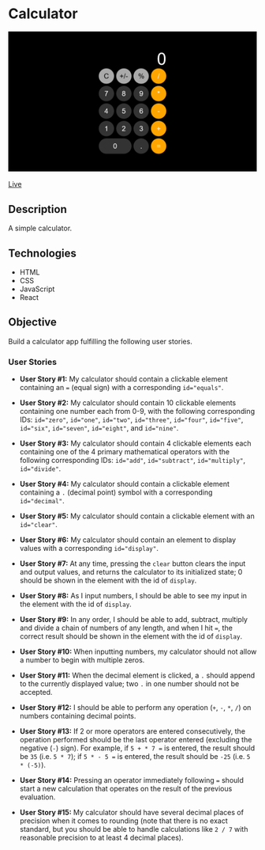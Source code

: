 # Calculator

![Calculator](screenshot.png)

[Live](https://jjnilton.github.io/freecodecamp-projects/front-end-libraries-development/calculator/dist)

## Description

A simple calculator.

## Technologies

- HTML
- CSS
- JavaScript
- React

## Objective

Build a calculator app fulfilling the following user stories.

### User Stories

- **User Story #1:** My calculator should contain a clickable element containing an `=` (equal sign) with a corresponding `id="equals"`.

- **User Story #2:** My calculator should contain 10 clickable elements containing one number each from 0-9, with the following corresponding IDs: `id="zero"`, `id="one"`, `id="two"`, `id="three"`, `id="four"`, `id="five"`, `id="six"`, `id="seven"`, `id="eight"`, and `id="nine"`.

- **User Story #3:** My calculator should contain 4 clickable elements each containing one of the 4 primary mathematical operators with the following corresponding IDs: `id="add"`, `id="subtract"`, `id="multiply"`, `id="divide"`.

- **User Story #4:** My calculator should contain a clickable element containing a `.` (decimal point) symbol with a corresponding `id="decimal"`.

- **User Story #5:** My calculator should contain a clickable element with an `id="clear"`.

- **User Story #6:** My calculator should contain an element to display values with a corresponding `id="display"`.

- **User Story #7:** At any time, pressing the `clear` button clears the input and output values, and returns the calculator to its initialized state; 0 should be shown in the element with the id of `display`.

- **User Story #8:** As I input numbers, I should be able to see my input in the element with the id of `display`.

- **User Story #9:** In any order, I should be able to add, subtract, multiply and divide a chain of numbers of any length, and when I hit `=`, the correct result should be shown in the element with the id of `display`.

- **User Story #10:** When inputting numbers, my calculator should not allow a number to begin with multiple zeros.

- **User Story #11:** When the decimal element is clicked, a `.` should append to the currently displayed value; two `.` in one number should not be accepted.

- **User Story #12:** I should be able to perform any operation (`+`, `-`, `*`, `/`) on numbers containing decimal points.

- **User Story #13:** If 2 or more operators are entered consecutively, the operation performed should be the last operator entered (excluding the negative (`-`) sign). For example, if `5 + * 7 =` is entered, the result should be `35` (i.e. `5 * 7`); if `5 * - 5 =` is entered, the result should be `-25` (i.e. `5 * (-5)`).

- **User Story #14:** Pressing an operator immediately following `=` should start a new calculation that operates on the result of the previous evaluation.

- **User Story #15:** My calculator should have several decimal places of precision when it comes to rounding (note that there is no exact standard, but you should be able to handle calculations like `2 / 7` with reasonable precision to at least 4 decimal places).
